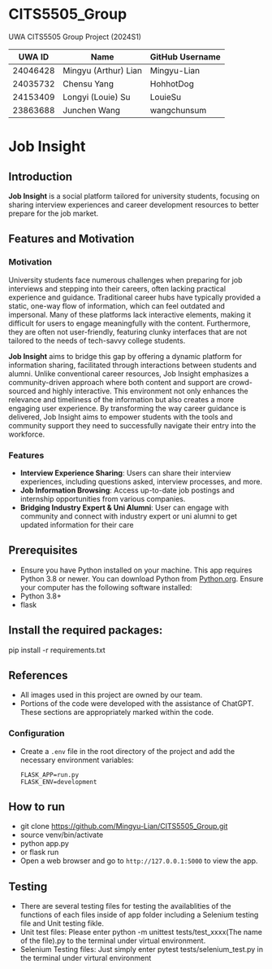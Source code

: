 # CITS5505_Group
UWA CITS5505 Group Project (2024S1)

| UWA ID     | Name                 | GitHub Username  |
|------------|----------------------|------------------|
| 24046428   | Mingyu (Arthur) Lian | Mingyu-Lian      |
| 24035732   | Chensu Yang          | HohhotDog        |
| 24153409   | Longyi (Louie) Su    | LouieSu          |
| 23863688   | Junchen Wang         | wangchunsum      |
# Job Insight
## Introduction

**Job Insight** is a social platform tailored for university students, focusing on sharing interview experiences and career development resources to better prepare for the job market.

## Features and Motivation

### Motivation
University students face numerous challenges when preparing for job interviews and stepping into their careers, often lacking practical experience and guidance. Traditional career hubs have typically provided a static, one-way flow of information, which can feel outdated and impersonal. Many of these platforms lack interactive elements, making it difficult for users to engage meaningfully with the content. Furthermore, they are often not user-friendly, featuring clunky interfaces that are not tailored to the needs of tech-savvy college students.

**Job Insight** aims to bridge this gap by offering a dynamic platform for information sharing, facilitated through interactions between students and alumni. Unlike conventional career resources, Job Insight emphasizes a community-driven approach where both content and support are crowd-sourced and highly interactive. This environment not only enhances the relevance and timeliness of the information but also creates a more engaging user experience. By transforming the way career guidance is delivered, Job Insight aims to empower students with the tools and community support they need to successfully navigate their entry into the workforce.

### Features

- **Interview Experience Sharing**: Users can share their interview experiences, including questions asked, interview processes, and more.
- **Job Information Browsing**: Access up-to-date job postings and internship opportunities from various companies.
- **Bridging Industry Expert & Uni Alumni**: User can engage with community and connect with industry expert or uni alumni to get updated information for their care

## Prerequisites
- Ensure you have Python installed on your machine. This app requires Python 3.8 or newer. 
You can download Python from [Python.org](https://www.python.org/downloads/).
Ensure your computer has the following software installed:
- Python 3.8+
- flask

## Install the required packages:
   pip install -r requirements.txt

## References
- All images used in this project are owned by our team.
- Portions of the code were developed with the assistance of ChatGPT. These sections are appropriately marked within the code.

### Configuration

- Create a `.env` file in the root directory of the project and add the necessary environment variables:
  ```plaintext
  FLASK_APP=run.py
  FLASK_ENV=development

## How to run
- git clone https://github.com/Mingyu-Lian/CITS5505_Group.git
- source venv/bin/activate
- python app.py 
- or flask run
- Open a web browser and go to `http://127.0.0.1:5000` to view the app.

## Testing
- There are several testing files for testing the availablities of the functions of each files inside of app folder including a Selenium testing file and Unit testing fikle.
- Unit test files: Please enter python -m unittest tests/test_xxxx(The name of the file).py to the terminal under virtual environment.
- Selenium Testing files: Just simply enter pytest tests/selenium_test.py in the terminal under virtural environment 
